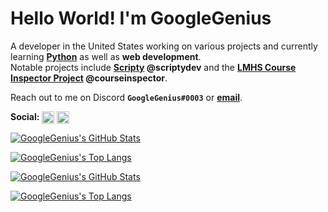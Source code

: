 # Hello World! I'm GoogleGenius

A developer in the United States working on various projects and currently learning **[Python](https://python.org)** as well as **web development**.  
Notable projects include **[Scripty](https://github.com/scriptydev/scripty-hikari) @scriptydev** and the **[LMHS Course Inspector Project](https://github.com/courseinspector/courseinspector) @courseinspector**.

Reach out to me on Discord **`GoogleGenius#0003`** or **[email](mailto:erich.nguyen@outlook.com)**.

**Social:**
<a href="https://twitter.com/_GoogleGenius_" target="blank"><img align="center" src="https://raw.githubusercontent.com/rahuldkjain/github-profile-readme-generator/master/src/images/icons/Social/twitter.svg" alt="_GoogleGenius_" height="20"/></a>
<a href="https://stackoverflow.com/users/16394485" target="blank"><img align="center" src="https://raw.githubusercontent.com/rahuldkjain/github-profile-readme-generator/master/src/images/icons/Social/stack-overflow.svg" alt="16394485" height="20"/></a>

[![GoogleGenius's GitHub Stats](https://github-readme-stats.vercel.app/api?username=GoogleGenius&count_private=true&show_icons=true&theme=github_dark#gh-dark-mode-only)](https://github.com/GoogleGenius#gh-dark-mode-only)

[![GoogleGenius's Top Langs](https://github-readme-stats.vercel.app/api/top-langs/?username=GoogleGenius&layout=compact&theme=github_dark#gh-dark-mode-only)](https://github.com/GoogleGenius#gh-dark-mode-only)

[![GoogleGenius's GitHub Stats](https://github-readme-stats.vercel.app/api?username=GoogleGenius&count_private=true&show_icons=true&theme=default#gh-light-mode-only)](https://github.com/GoogleGenius#gh-light-mode-only)

[![GoogleGenius's Top Langs](https://github-readme-stats.vercel.app/api/top-langs/?username=GoogleGenius&layout=compact&theme=default#gh-light-mode-only)](https://github.com/GoogleGenius#gh-light-mode-only)
